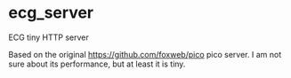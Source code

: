 # ecg_server
ECG tiny HTTP server

Based on the original https://github.com/foxweb/pico pico server. I am not sure about its performance, but at least it is tiny.